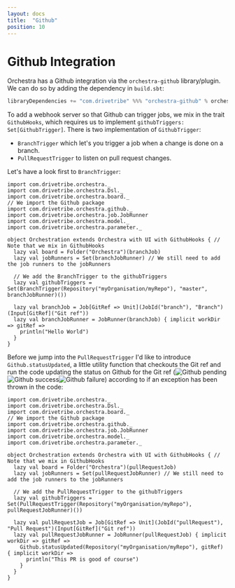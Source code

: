 ```yaml
---
layout: docs
title:  "Github"
position: 10
---
```


# Github Integration

Orchestra has a Github integration via the `orchestra-github` library/plugin. We can do so by adding the dependency in
`build.sbt`:
```scala
libraryDependencies += "com.drivetribe" %%% "orchestra-github" % orchestraVersion
```

To add a webhook server so that Github can trigger jobs, we mix in the trait `GithubHooks`, which requires us to
implement `githubTriggers: Set[GithubTrigger]`. There is two implementation of `GithubTrigger`:
 - `BranchTrigger` which let's you trigger a job when a change is done on a branch.
 - `PullRequestTrigger` to listen on pull request changes.

Let's have a look first to `BranchTrigger`:
```tut:silent
import com.drivetribe.orchestra._
import com.drivetribe.orchestra.Dsl._
import com.drivetribe.orchestra.board._
// We import the Github package
import com.drivetribe.orchestra.github._
import com.drivetribe.orchestra.job.JobRunner
import com.drivetribe.orchestra.model._
import com.drivetribe.orchestra.parameter._

object Orchestration extends Orchestra with UI with GithubHooks { // Note that we mix in GithubHooks
  lazy val board = Folder("Orchestra")(branchJob)
  lazy val jobRunners = Set(branchJobRunner) // We still need to add the job runners to the jobRunners
  
  // We add the BranchTrigger to the githubTriggers
  lazy val githubTriggers = Set(BranchTrigger(Repository("myOrganisation/myRepo"), "master", branchJobRunner)())

  lazy val branchJob = Job[GitRef => Unit](JobId("branch"), "Branch")(Input[GitRef]("Git ref"))
  lazy val branchJobRunner = JobRunner(branchJob) { implicit workDir => gitRef =>
    println("Hello World")
  }
}
```

Before we jump into the `PullRequestTrigger` I'd like to introduce `Github.statusUpdated`, a little utility function
that checkouts the Git ref and run the code updating the status on Github for the Git ref
(<img alt="Github pending" srcset="img/github-pending.png 2x"><img alt="Github success" srcset="img/github-success.png 2x"><img alt="Github failure" srcset="img/github-failure.png 2x">)
according to if an exception has been thrown in the code:
```tut:silent
import com.drivetribe.orchestra._
import com.drivetribe.orchestra.Dsl._
import com.drivetribe.orchestra.board._
// We import the Github package
import com.drivetribe.orchestra.github._
import com.drivetribe.orchestra.job.JobRunner
import com.drivetribe.orchestra.model._
import com.drivetribe.orchestra.parameter._

object Orchestration extends Orchestra with UI with GithubHooks { // Note that we mix in GithubHooks
  lazy val board = Folder("Orchestra")(pullRequestJob)
  lazy val jobRunners = Set(pullRequestJobRunner) // We still need to add the job runners to the jobRunners

  // We add the PullRequestTrigger to the githubTriggers 
  lazy val githubTriggers = Set(PullRequestTrigger(Repository("myOrganisation/myRepo"), pullRequestJobRunner)())

  lazy val pullRequestJob = Job[GitRef => Unit](JobId("pullRequest"), "Pull Request")(Input[GitRef]("Git ref"))
  lazy val pullRequestJobRunner = JobRunner(pullRequestJob) { implicit workDir => gitRef =>
    Github.statusUpdated(Repository("myOrganisation/myRepo"), gitRef) { implicit workDir =>
      println("This PR is good of course")
    }
  }
}
```
